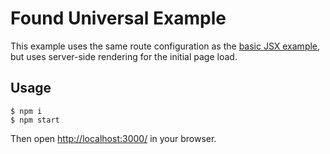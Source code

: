 # Found Universal Example

This example uses the same route configuration as the [basic JSX example](../basic-jsx), but uses server-side rendering for the initial page load.

## Usage

```
$ npm i
$ npm start
```

Then open [http://localhost:3000/](http://localhost:3000/) in your browser.
